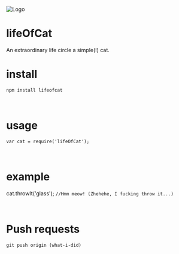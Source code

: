 ![Logo](http://i.imgur.com/ebNPxmX.jpg)

# lifeOfCat

An extraordinary life circle a simple(!) cat.

# install
  ```
  npm install lifeofcat
  ```
<br>  
  
# usage
```
var cat = require('lifeOfCat');
```
<br>

# example

cat.throwIt('glass');  `//Hmm meow! (Zhehehe, I fucking throw it...)`

<br>


# Push requests
```
git push origin (what-i-did)
```

